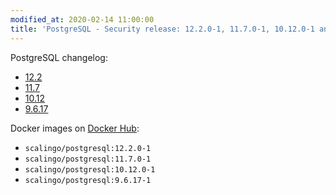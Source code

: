 ```yaml
---
modified_at: 2020-02-14 11:00:00
title: 'PostgreSQL - Security release: 12.2.0-1, 11.7.0-1, 10.12.0-1 and 9.6.17-1'
---
```


PostgreSQL changelog:

* [12.2](https://www.postgresql.org/docs/12/release-12-2.html)
* [11.7](https://www.postgresql.org/docs/11/release-11-7.html)
* [10.12](https://www.postgresql.org/docs/10/release-10-12.html)
* [9.6.17](https://www.postgresql.org/docs/9.6/release-9-6-17.html)

Docker images on [Docker Hub](https://hub.docker.com/r/scalingo/postgresql):

* `scalingo/postgresql:12.2.0-1`
* `scalingo/postgresql:11.7.0-1`
* `scalingo/postgresql:10.12.0-1`
* `scalingo/postgresql:9.6.17-1`
